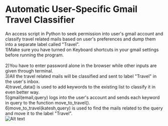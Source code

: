 # Automatic User-Specific Gmail Travel Classifier
An access script in Python to seek permission into user's gmail account and classify travel related mails based on user's preferences and dump them into a separate label called "Travel".<br />
1)Make sure you have turned on Keyboard shortcuts in your gmail settings before running the program.<br />				
2)You have to enter password alone in the browser while other inputs are given through terminal.<br /> 
3)All the travel related mails will be classified and sent to label "Travel" in the user's inbox.<br />
4)travel_data() is used to add keywords to the existing list to classify it in even better way.<br />
5)gmail(email,query) logs into the user's account and sends each keyword in query to the function move_to_travel().<br />
6)move_to_travel(katesh,query) is used to find the mails related to the query and move it to the label "Travel".<br />
![Alt text](/relative/path/to/gmail1.png?raw=true "")
